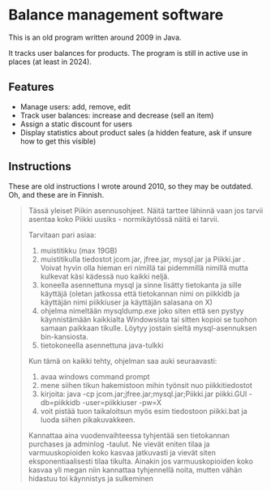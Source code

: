 # Balance management software

This is an old program written around 2009 in Java.

It tracks user balances for products. The program is still in active use in places (at least in 2024).

## Features

- Manage users: add, remove, edit
- Track user balances: increase and decrease (sell an item)
- Assign a static discount for users
- Display statistics about product sales (a hidden feature, ask if unsure how to get this visible)

## Instructions

These are old instructions I wrote around 2010, so they may be outdated. Oh, and these are in Finnish.

> Tässä yleiset Piikin asennusohjeet. Näitä tarttee lähinnä vaan jos tarvii asentaa koko Piikki uusiks - normikäytössä näitä ei tarvii.
>
> Tarvitaan pari asiaa:
> 1) muistitikku (max 19GB)
> 2) muistitikulla tiedostot jcom.jar, jfree.jar, mysql.jar ja Piikki.jar . Voivat hyvin olla hieman eri nimillä tai pidemmillä nimillä mutta kulkevat käsi kädessä nuo kaikki neljä.
> 3) koneella asennettuna mysql ja sinne lisätty tietokanta ja sille käyttäjä (oletan jatkossa että tietokannan nimi on piikkidb ja käyttäjän nimi piikkiuser ja käyttäjän salasana on X)
> 4) ohjelma nimeltään mysqldump.exe joko siten että sen pystyy käynnistämään kaikkialta Windowsista tai sitten kopioi se tuohon samaan paikkaan tikulle. Löytyy jostain sieltä mysql-asennuksen bin-kansiosta.
> 5) tietokoneella asennettuna java-tulkki
>
> Kun tämä on kaikki tehty, ohjelman saa auki seuraavasti:
> 1) avaa windows command prompt
> 2) mene siihen tikun hakemistoon mihin työnsit nuo piikkitiedostot
> 3) kirjoita: java -cp jcom.jar;jfree.jar;mysql.jar;Piikki.jar piikki.GUI -db=piikkidb -user=piikkiuser -pw=X
> 4) voit pistää tuon taikaloitsun myös esim tiedostoon piikki.bat ja luoda siihen pikakuvakkeen.
>
> Kannattaa aina vuodenvaihteessa tyhjentää sen tietokannan purchases ja adminlog -taulut. Ne vievät eniten tilaa ja varmuuskopioiden koko kasvaa jatkuvasti ja vievät siten eksponentiaalisesti tilaa tikulta. Ainakin jos varmuuskopioiden koko kasvaa yli megan niin kannattaa tyhjennellä noita, mutten vähän hidastuu toi käynnistys ja sulkeminen